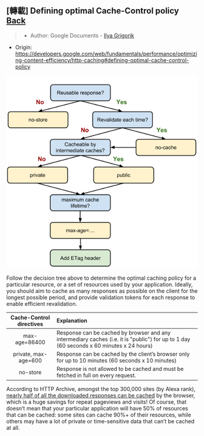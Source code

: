 ## [轉載] Defining optimal Cache-Control policy [Back](./../post.md)

> - Author: Google Documents - [Ilya Grigorik](http://igvita.com/)
- Origin: https://developers.google.com/web/fundamentals/performance/optimizing-content-efficiency/http-caching#defining-optimal-cache-control-policy

![](./1.png)

Follow the decision tree above to determine the optimal caching policy for a particular resource, or a set of resources used by your application. Ideally, you should aim to cache as many responses as possible on the client for the longest possible period, and provide validation tokens for each response to enable efficient revalidation.

Cache-Control directives|Explanation
:----------------------:|:----------
max-age=86400|Response can be cached by browser and any intermediary caches (i.e. it is "public") for up to 1 day (60 seconds x 60 minutes x 24 hours)
private, max-age=600|Response can be cached by the client’s browser only for up to 10 minutes (60 seconds x 10 minutes)
no-store|Response is not allowed to be cached and must be fetched in full on every request.

According to HTTP Archive, amongst the top 300,000 sites (by Alexa rank), [nearly half of all the downloaded responses can be cached](http://httparchive.org/trends.php#maxage0) by the browser, which is a huge savings for repeat pageviews and visits! Of course, that doesn’t mean that your particular application will have 50% of resources that can be cached: some sites can cache 90%+ of their resources, while others may have a lot of private or time-sensitive data that can’t be cached at all.